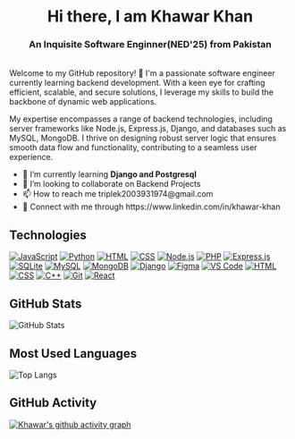 <h1 align="center">
  <strong>Hi there, I am Khawar Khan</strong>
</h1>

<h3 align="center">
  <strong>An Inquisite Software Enginner(NED'25) from Pakistan</strong>
</h3>
<br/>
Welcome to my GitHub repository! 👋 I'm a passionate software engineer currently learning backend development. With a keen eye for crafting efficient, scalable, and secure solutions, I leverage my skills to build the backbone of dynamic web applications.

My expertise encompasses a range of backend technologies, including server frameworks like Node.js, Express.js, Django, and databases such as MySQL, MongoDB. I thrive on designing robust server logic that ensures smooth data flow and functionality, contributing to a seamless user experience.
<ul>
  <li>🌱 I’m currently learning <strong>Django and Postgresql</strong></li>
  <li>👯 I’m looking to collaborate on Backend Projects</li>
  <li>📫 How to reach me triplek2003931974@gmail.com</li>
  <li>🔗 Connect with me through https://www.linkedin.com/in/khawar-khan</li>

</ul>

## Technologies
[![JavaScript](https://img.shields.io/badge/-JavaScript-yellow?style=for-the-badge&logo=javascript&logoColor=white)](https://www.javascript.com/)
[![Python](https://img.shields.io/badge/-Python-blue?style=for-the-badge&logo=python&logoColor=white)](https://www.python.org/)
[![HTML](https://img.shields.io/badge/-HTML-orange?style=for-the-badge&logo=html5&logoColor=white)](https://developer.mozilla.org/en-US/docs/Web/HTML)
[![CSS](https://img.shields.io/badge/-CSS-blue?style=for-the-badge&logo=css3&logoColor=white)](https://developer.mozilla.org/en-US/docs/Web/CSS)
[![Node.js](https://img.shields.io/badge/-Node.js-green?style=for-the-badge&logo=node.js&logoColor=white)](https://nodejs.org/)
[![PHP](https://img.shields.io/badge/-PHP-purple?style=for-the-badge&logo=php&logoColor=white)](https://www.php.net/)
[![Express.js](https://img.shields.io/badge/-Express.js-lightgrey?style=for-the-badge&logo=express&logoColor=white)](https://expressjs.com/)
[![SQLite](https://img.shields.io/badge/-SQLite-blue?style=for-the-badge&logo=sqlite&logoColor=white)](https://www.sqlite.org/)
[![MySQL](https://img.shields.io/badge/-MySQL-blue?style=for-the-badge&logo=mysql&logoColor=white)](https://www.mysql.com/)
[![MongoDB](https://img.shields.io/badge/-MongoDB-green?style=for-the-badge&logo=mongodb&logoColor=white)](https://www.mongodb.com/)
[![Django](https://img.shields.io/badge/-Django-darkgreen?style=for-the-badge&logo=django&logoColor=white)](https://www.djangoproject.com/)
[![Figma](https://img.shields.io/badge/-Figma-purple?style=for-the-badge&logo=figma&logoColor=white)](https://www.figma.com/)
[![VS Code](https://img.shields.io/badge/-VS%20Code-blue?style=for-the-badge&logo=visual-studio-code&logoColor=white)](https://code.visualstudio.com/)
[![HTML](https://img.shields.io/badge/-HTML-orange?style=for-the-badge&logo=html5&logoColor=white)](https://developer.mozilla.org/en-US/docs/Web/HTML)
[![CSS](https://img.shields.io/badge/-CSS-blue?style=for-the-badge&logo=css3&logoColor=white)](https://developer.mozilla.org/en-US/docs/Web/CSS)
[![C++](https://img.shields.io/badge/-C++-blue?style=for-the-badge&logo=c%2B%2B&logoColor=white)](https://www.cplusplus.com/)
[![Git](https://img.shields.io/badge/-Git-black?style=for-the-badge&logo=git&logoColor=white)](https://git-scm.com/)
[![React](https://img.shields.io/badge/-React-blue?style=for-the-badge&logo=react&logoColor=white)](https://reactjs.org/)

## GitHub Stats
![GitHub Stats](https://github-readme-stats.vercel.app/api?username=KhawarGit&show_icons=true&count_private=true&theme=dracula)
## Most Used Languages
![Top Langs](https://github-readme-stats.vercel.app/api/top-langs/?username=KhawarGit&layout=compact&theme=dracula)

## GitHub Activity
[![Khawar's github activity graph](https://github-readme-activity-graph.vercel.app/graph?username=KhawarGit&theme=dracula)](https://github.com/KhawarGit/github-readme-activity-graph)

<!--
**KhawarGit/KhawarGit** is a ✨ _special_ ✨ repository because its `README.md` (this file) appears on your GitHub profile.

Here are some ideas to get you started:

- 🔭 I’m currently working on ...
- 🌱 I’m currently learning ...
- 👯 I’m looking to collaborate on ...
- 🤔 I’m looking for help with ...
- 💬 Ask me about ...
- 📫 How to reach me: ...
- 😄 Pronouns: ...
- ⚡ Fun fact: ...
-->
